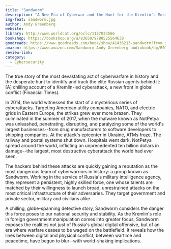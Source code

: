 ```yaml
---
title: "Sandworm"
description: "A New Era of Cyberwar and the Hunt for the Kremlin's Most Dangerous Hackers"
img-feat: sandworm.jpg
author: Andy Greenberg
website: 
library: http://www.worldcat.org/oclc/1157033566
bookshop: https://bookshop.org/a/83650/9780525564638
goodreads: https://www.goodreads.com/book/show/41436213-sandworm?from_search=true&from_srp=true&qid=KmrlIt6yYo&rank=1
amazon: https://www.amazon.com/Sandworm-Andy-Greenberg-audiobook/dp/B07RGRTZM6/ref=sr_1_1?crid=2PC4ISP89RFYH&keywords=Sandworm%3A+A+New+Era+of+Cyberwar+and+the+Hunt+for+the+Kremlin%27s+Most+Dangerous+Hackers&qid=1659068681&sprefix=sandworm+a+new+era+of+cyberwar+and+the+hunt+for+the+kremlin%27s+most+dangerous+hackers%2Caps%2C318&sr=8-1
review-link: 
category:
  - Cybersecurity
---
```


The true story of the most devastating act of cyberwarfare in history and the desperate hunt to identify and track the elite Russian agents behind it: [A] chilling account of a Kremlin-led cyberattack, a new front in global conflict (Financial Times).

In 2014, the world witnessed the start of a mysterious series of cyberattacks. Targeting American utility companies, NATO, and electric grids in Eastern Europe, the strikes grew ever more brazen. They culminated in the summer of 2017, when the malware known as NotPetya was unleashed, penetrating, disrupting, and paralyzing some of the world's largest businesses--from drug manufacturers to software developers to shipping companies. At the attack's epicenter in Ukraine, ATMs froze. The railway and postal systems shut down. Hospitals went dark. NotPetya spread around the world, inflicting an unprecedented ten billion dollars in damage--the largest, most destructive cyberattack the world had ever seen.

The hackers behind these attacks are quickly gaining a reputation as the most dangerous team of cyberwarriors in history: a group known as Sandworm. Working in the service of Russia's military intelligence agency, they represent a persistent, highly skilled force, one whose talents are matched by their willingness to launch broad, unrestrained attacks on the most critical infrastructure of their adversaries. They target government and private sector, military and civilians alike.

A chilling, globe-spanning detective story, Sandworm considers the danger this force poses to our national security and stability. As the Kremlin's role in foreign government manipulation comes into greater focus, Sandworm exposes the realities not just of Russia's global digital offensive, but of an era where warfare ceases to be waged on the battlefield. It reveals how the lines between digital and physical conflict, between wartime and peacetime, have begun to blur--with world-shaking implications. 
